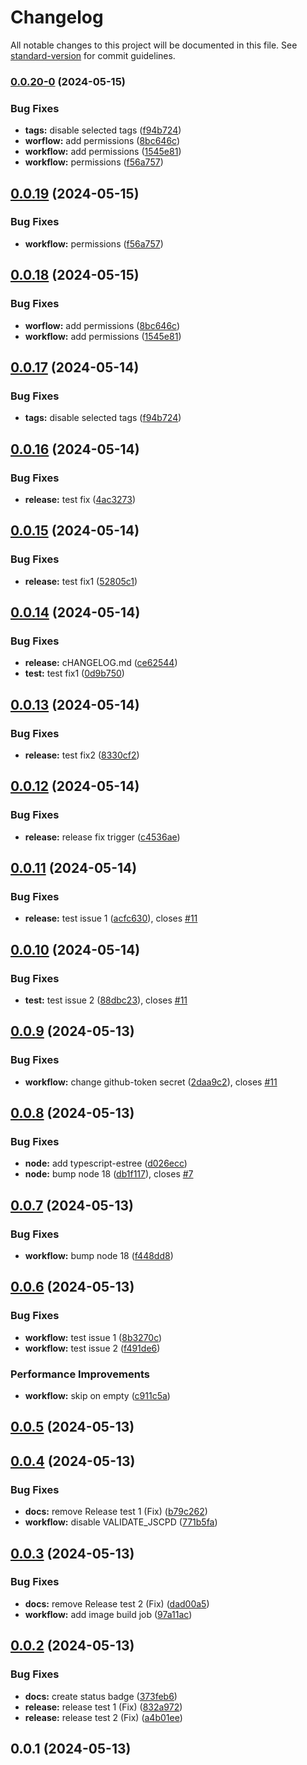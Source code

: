 # Changelog

All notable changes to this project will be documented in this file. See [standard-version](https://github.com/conventional-changelog/standard-version) for commit guidelines.

### [0.0.20-0](https://github.com/JacekZubielik/Node-App/compare/v0.0.16...v0.0.20-0) (2024-05-15)


### Bug Fixes

* **tags:** disable selected tags ([f94b724](https://github.com/JacekZubielik/Node-App/commit/f94b724de0d6fb25ee32026dd38399f08683d949))
* **worflow:** add permissions ([8bc646c](https://github.com/JacekZubielik/Node-App/commit/8bc646cd84370f1dea1e4dd61233cd2987a7429f))
* **workflow:** add permissions ([1545e81](https://github.com/JacekZubielik/Node-App/commit/1545e813260b9d319ea1106934db0ea8206f26d0))
* **workflow:** permissions ([f56a757](https://github.com/JacekZubielik/Node-App/commit/f56a757bf99ad794f935b529def489103517ff32))

## [0.0.19](https://github.com/JacekZubielik/Node-App/compare/v0.0.18...v0.0.19) (2024-05-15)


### Bug Fixes

* **workflow:** permissions ([f56a757](https://github.com/JacekZubielik/Node-App/commit/f56a757bf99ad794f935b529def489103517ff32))



## [0.0.18](https://github.com/JacekZubielik/Node-App/compare/v0.0.17...v0.0.18) (2024-05-15)


### Bug Fixes

* **worflow:** add permissions ([8bc646c](https://github.com/JacekZubielik/Node-App/commit/8bc646cd84370f1dea1e4dd61233cd2987a7429f))
* **workflow:** add permissions ([1545e81](https://github.com/JacekZubielik/Node-App/commit/1545e813260b9d319ea1106934db0ea8206f26d0))



## [0.0.17](https://github.com/JacekZubielik/Node-App/compare/v0.0.16...v0.0.17) (2024-05-14)


### Bug Fixes

* **tags:** disable selected tags ([f94b724](https://github.com/JacekZubielik/Node-App/commit/f94b724de0d6fb25ee32026dd38399f08683d949))



## [0.0.16](https://github.com/JacekZubielik/Node-App/compare/v0.0.15...v0.0.16) (2024-05-14)


### Bug Fixes

* **release:** test fix ([4ac3273](https://github.com/JacekZubielik/Node-App/commit/4ac32738c267912a212db772e45c4e3cd924d6dd))



## [0.0.15](https://github.com/JacekZubielik/Node-App/compare/v0.0.14...v0.0.15) (2024-05-14)


### Bug Fixes

* **release:** test fix1 ([52805c1](https://github.com/JacekZubielik/Node-App/commit/52805c1e016d4549def042df20724a0a2d78f33c))



## [0.0.14](https://github.com/JacekZubielik/Node-App/compare/v0.0.13...v0.0.14) (2024-05-14)


### Bug Fixes

* **release:** cHANGELOG.md ([ce62544](https://github.com/JacekZubielik/Node-App/commit/ce62544a626c3dbcc7a320825213cbfb12f8b516))
* **test:** test fix1 ([0d9b750](https://github.com/JacekZubielik/Node-App/commit/0d9b750e6fc3d4c3da5d813dd51b61a9a044601b))



## [0.0.13](https://github.com/JacekZubielik/Node-App/compare/v0.0.12...v0.0.13) (2024-05-14)


### Bug Fixes

* **release:** test fix2 ([8330cf2](https://github.com/JacekZubielik/Node-App/commit/8330cf2073e4a8b42342dea8404caae68c256248))



## [0.0.12](https://github.com/JacekZubielik/Node-App/compare/v0.0.11...v0.0.12) (2024-05-14)


### Bug Fixes

* **release:** release fix trigger ([c4536ae](https://github.com/JacekZubielik/Node-App/commit/c4536aee7c76c34abe77492aae0afe4c5fd4437d))



## [0.0.11](https://github.com/JacekZubielik/Node-App/compare/v0.0.10...v0.0.11) (2024-05-14)


### Bug Fixes

* **release:** test issue 1 ([acfc630](https://github.com/JacekZubielik/Node-App/commit/acfc63098e47c1a84da5490508ed4911c56c63ce)), closes [#11](https://github.com/JacekZubielik/Node-App/issues/11)



## [0.0.10](https://github.com/JacekZubielik/Node-App/compare/v0.0.9...v0.0.10) (2024-05-14)


### Bug Fixes

* **test:** test issue 2 ([88dbc23](https://github.com/JacekZubielik/Node-App/commit/88dbc234ed048255adb1c058d2e4168ca8e490a0)), closes [#11](https://github.com/JacekZubielik/Node-App/issues/11)



## [0.0.9](https://github.com/JacekZubielik/Node-App/compare/v0.0.8...v0.0.9) (2024-05-13)


### Bug Fixes

* **workflow:** change github-token secret ([2daa9c2](https://github.com/JacekZubielik/Node-App/commit/2daa9c26871010c30882a12f38dcc21892d231ac)), closes [#11](https://github.com/JacekZubielik/Node-App/issues/11)



## [0.0.8](https://github.com/JacekZubielik/Node-App/compare/v0.0.7...v0.0.8) (2024-05-13)


### Bug Fixes

* **node:** add typescript-estree ([d026ecc](https://github.com/JacekZubielik/Node-App/commit/d026eccb944bc6e63f2d151b4b9ef4bdf837296f))
* **node:** bump node 18 ([db1f117](https://github.com/JacekZubielik/Node-App/commit/db1f1171a31957effe066199dfd35865ef309dd8)), closes [#7](https://github.com/JacekZubielik/Node-App/issues/7)



## [0.0.7](https://github.com/JacekZubielik/Node-App/compare/v0.0.6...v0.0.7) (2024-05-13)


### Bug Fixes

* **workflow:** bump node 18 ([f448dd8](https://github.com/JacekZubielik/Node-App/commit/f448dd82315971f8100f51adc3ab619cb09f67a0))



## [0.0.6](https://github.com/JacekZubielik/Node-App/compare/v0.0.5...v0.0.6) (2024-05-13)


### Bug Fixes

* **workflow:** test issue 1 ([8b3270c](https://github.com/JacekZubielik/Node-App/commit/8b3270c199c458accae642cf8d66f130d10b7098))
* **workflow:** test issue 2 ([f491de6](https://github.com/JacekZubielik/Node-App/commit/f491de6e57c76518ab7609f33b52cb9fbfe24a4d))


### Performance Improvements

* **workflow:** skip on empty ([c911c5a](https://github.com/JacekZubielik/Node-App/commit/c911c5a9af1979e90a914d4ad8f794886760b93d))



## [0.0.5](https://github.com/JacekZubielik/Node-App/compare/v0.0.4...v0.0.5) (2024-05-13)



## [0.0.4](https://github.com/JacekZubielik/Node-App/compare/v0.0.3...v0.0.4) (2024-05-13)


### Bug Fixes

* **docs:** remove Release test 1 (Fix) ([b79c262](https://github.com/JacekZubielik/Node-App/commit/b79c262bd8581387eb114577d97b25103f81294b))
* **workflow:** disable VALIDATE_JSCPD ([771b5fa](https://github.com/JacekZubielik/Node-App/commit/771b5fada4ec7e3aaacfb88578c5e0f80e81b9ec))



## [0.0.3](https://github.com/JacekZubielik/Node-App/compare/v0.0.2...v0.0.3) (2024-05-13)


### Bug Fixes

* **docs:** remove Release test 2 (Fix) ([dad00a5](https://github.com/JacekZubielik/Node-App/commit/dad00a59fcb2027c42c631a988349dc15dcfbb37))
* **workflow:** add image build job ([97a11ac](https://github.com/JacekZubielik/Node-App/commit/97a11ac830f60f873b2f7abf933c154c150f0a19))



## [0.0.2](https://github.com/JacekZubielik/Node-App/compare/v0.0.1...v0.0.2) (2024-05-13)


### Bug Fixes

* **docs:** create status badge ([373feb6](https://github.com/JacekZubielik/Node-App/commit/373feb64a6569a00713ef4eddf3a9c16187c111e))
* **release:** release test 1 (Fix) ([832a972](https://github.com/JacekZubielik/Node-App/commit/832a97279c99c73d168894a04c151c628c9350be))
* **release:** release test 2 (Fix) ([a4b01ee](https://github.com/JacekZubielik/Node-App/commit/a4b01ee6b9d7a637018205c169e402592c9eaf80))



## 0.0.1 (2024-05-13)
